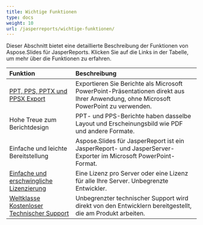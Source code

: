 ```yaml
---
title: Wichtige Funktionen
type: docs
weight: 10
url: /jasperreports/wichtige-funktionen/
---
```


Dieser Abschnitt bietet eine detaillierte Beschreibung der Funktionen von Aspose.Slides für JasperReports. Klicken Sie auf die Links in der Tabelle, um mehr über die Funktionen zu erfahren.

|**Funktion** |**Beschreibung** |
| :- | :- |
|[PPT, PPS, PPTX und PPSX Export](/slides/jasperreports/ppt-pptx-pdf-and-html-export/)|Exportieren Sie Berichte als Microsoft PowerPoint-Präsentationen direkt aus Ihrer Anwendung, ohne Microsoft PowerPoint zu verwenden. |
|Hohe Treue zum Berichtdesign|PPT- und PPS-Berichte haben dasselbe Layout und Erscheinungsbild wie PDF und andere Formate. |
|Einfache und leichte Bereitstellung|Aspose.Slides für JasperReport ist ein JasperReport- und JasperServer-Exporter im Microsoft PowerPoint-Format. |
|[Einfache und erschwingliche Lizenzierung](/slides/jasperreports/licensing/)|Eine Lizenz pro Server oder eine Lizenz für alle Ihre Server. Unbegrenzte Entwickler. |
|[Weltklasse Kostenloser Technischer Support](/slides/jasperreports/technical-support/)|Unbegrenzter technischer Support wird direkt von den Entwicklern bereitgestellt, die am Produkt arbeiten. |